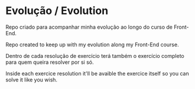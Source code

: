 # Evolução / Evolution

Repo criado para acompanhar minha evolução ao longo do curso de Front-End.  

Repo created to keep up with my evolution along my Front-End course.

Dentro de cada resolução de exercício terá também o exercício completo para quem queira resolver por si só.  

Inside each exercice resolution it'll be avaible the exercice itself so you can solve it like you wish. 
